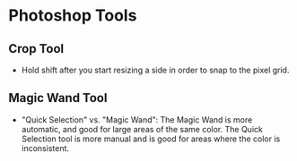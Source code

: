 # Photoshop Tools

## Crop Tool

- Hold shift after you start resizing a side in order to snap to the pixel grid.

## Magic Wand Tool

- "Quick Selection" vs. "Magic Wand": The Magic Wand is more automatic, and good for large areas of the same color. The Quick Selection tool is more manual and is good for areas where the color is inconsistent.
